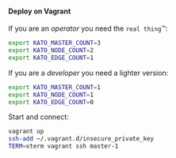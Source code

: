 #### Deploy on Vagrant

If you are an *operator* you need the `real thing`&trade;:
```bash
export KATO_MASTER_COUNT=3
export KATO_NODE_COUNT=2
export KATO_EDGE_COUNT=1
```

If you are a *developer* you need a lighter version:
```bash
export KATO_MASTER_COUNT=1
export KATO_NODE_COUNT=1
export KATO_EDGE_COUNT=0
```

Start and connect:
```bash
vagrant up
ssh-add ~/.vagrant.d/insecure_private_key
TERM=xterm vagrant ssh master-1
```
